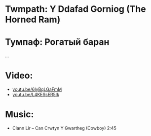 Twmpath: Y Ddafad Gorniog (The Horned Ram)
==========================================
# Тумпаф: Рогатый баран
...

Video:
======
- [youtu.be/6IyBqLGaFmM](https://www.youtube.com/watch?v=6IyBqLGaFmM)
- [youtu.be/L4KESsER5Ik](https://www.youtube.com/watch?v=L4KESsER5Ik)

Music:
======
- Clann Lir – Can Crwtyn Y Gwartheg (Cowboy) 2:45
